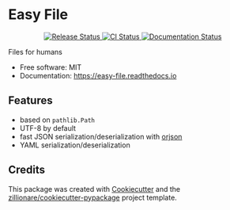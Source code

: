 # Easy File


<p align="center">
<a href="https://pypi.python.org/pypi/easy_file">
    <img src="https://img.shields.io/pypi/v/easy_file.svg"
        alt = "Release Status">
</a>

<a href="https://github.com/ruslan-rv-ua/easy_file/actions">
    <img src="https://github.com/ruslan-rv-ua/easy_file/actions/workflows/main.yml/badge.svg?branch=release" alt="CI Status">
</a>

<a href="https://easy-file.readthedocs.io/en/latest/?badge=latest">
    <img src="https://readthedocs.org/projects/easy-file/badge/?version=latest" alt="Documentation Status">
</a>

</p>


Files for humans


* Free software: MIT
* Documentation: <https://easy-file.readthedocs.io>


## Features

* based on `pathlib.Path`
* UTF-8 by default
* fast JSON serialization/deserialization with [orjson](https://github.com/ijl/orjson)
* YAML serialization/deserialization 

## Credits

This package was created with [Cookiecutter](https://github.com/audreyr/cookiecutter) and the [zillionare/cookiecutter-pypackage](https://github.com/zillionare/cookiecutter-pypackage) project template.
